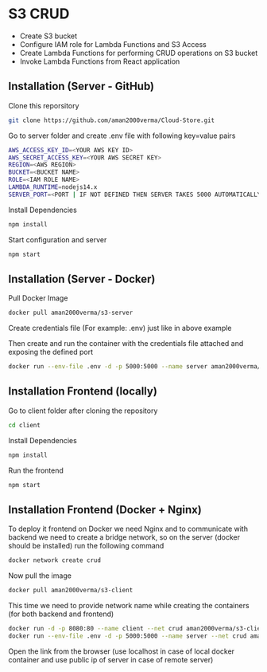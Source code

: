 # S3 CRUD

- Create S3 bucket
- Configure IAM role for Lambda Functions and S3 Access
- Create Lambda Functions for performing CRUD operations on S3 bucket
- Invoke Lambda Functions from React application

## Installation (Server - GitHub)

Clone this reporsitory

```bash
git clone https://github.com/aman2000verma/Cloud-Store.git
```

Go to server folder and create .env file with following key=value pairs

```bash
AWS_ACCESS_KEY_ID=<YOUR AWS KEY ID>
AWS_SECRET_ACCESS_KEY=<YOUR AWS SECRET KEY>
REGION=<AWS REGION>
BUCKET=<BUCKET NAME>
ROLE=<IAM ROLE NAME>
LAMBDA_RUNTIME=nodejs14.x
SERVER_PORT=<PORT | IF NOT DEFINED THEN SERVER TAKES 5000 AUTOMATICALLY>
```

Install Dependencies

```bash
npm install
```

Start configuration and server

```bash
npm start
```

## Installation (Server - Docker)

Pull Docker Image

```bash
docker pull aman2000verma/s3-server
```

Create credentials file (For example: .env) just like in above example

Then create and run the container with the credentials file attached and exposing the defined port

```bash
docker run --env-file .env -d -p 5000:5000 --name server aman2000verma/server
```

## Installation Frontend (locally)

Go to client folder after cloning the repository

```bash
cd client
```

Install Dependencies

```bash
npm install
```

Run the frontend

```bash
npm start
```

## Installation Frontend (Docker + Nginx)

To deploy it frontend on Docker we need Nginx and to communicate with backend we need to create a bridge network, so on the server (docker should be installed) run the following command

```bash
docker network create crud
```

Now pull the image

```bash
docker pull aman2000verma/s3-client
```

This time we need to provide network name while creating the containers (for both backend and frontend)

```bash
docker run -d -p 8080:80 --name client --net crud aman2000verma/s3-client
docker run --env-file .env -d -p 5000:5000 --name server --net crud aman2000verma/s3-server
```

Open the link from the browser (use localhost in case of local docker container and use public ip of server in case of remote server)
